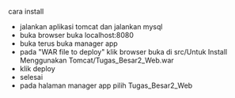 cara install 

- jalankan aplikasi tomcat dan jalankan mysql
- buka browser buka localhost:8080
- buka terus buka manager app
- pada "WAR file to deploy" klik browser buka di src/Untuk Install Menggunakan Tomcat/Tugas_Besar2_Web.war
- klik deploy
- selesai
- pada halaman manager app pilih Tugas_Besar2_Web